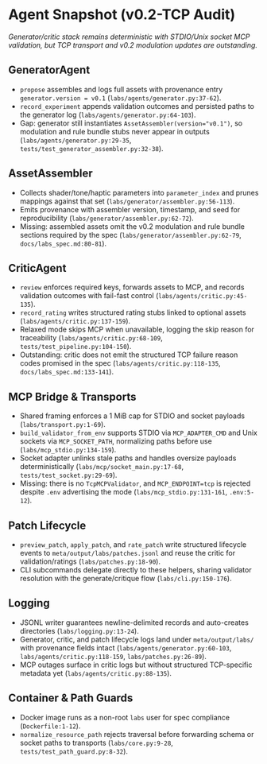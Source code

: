 # Agent Snapshot (v0.2-TCP Audit)

*Generator/critic stack remains deterministic with STDIO/Unix socket MCP validation, but TCP transport and v0.2 modulation updates are outstanding.*

## GeneratorAgent
- `propose` assembles and logs full assets with provenance entry `generator.version = v0.1` (`labs/agents/generator.py:37-62`).
- `record_experiment` appends validation outcomes and persisted paths to the generator log (`labs/agents/generator.py:64-103`).
- Gap: generator still instantiates `AssetAssembler(version="v0.1")`, so modulation and rule bundle stubs never appear in outputs (`labs/agents/generator.py:29-35`, `tests/test_generator_assembler.py:32-38`).

## AssetAssembler
- Collects shader/tone/haptic parameters into `parameter_index` and prunes mappings against that set (`labs/generator/assembler.py:56-113`).
- Emits provenance with assembler version, timestamp, and seed for reproducibility (`labs/generator/assembler.py:62-72`).
- Missing: assembled assets omit the v0.2 modulation and rule bundle sections required by the spec (`labs/generator/assembler.py:62-79`, `docs/labs_spec.md:80-81`).

## CriticAgent
- `review` enforces required keys, forwards assets to MCP, and records validation outcomes with fail-fast control (`labs/agents/critic.py:45-135`).
- `record_rating` writes structured rating stubs linked to optional assets (`labs/agents/critic.py:137-159`).
- Relaxed mode skips MCP when unavailable, logging the skip reason for traceability (`labs/agents/critic.py:68-109`, `tests/test_pipeline.py:104-150`).
- Outstanding: critic does not emit the structured TCP failure reason codes promised in the spec (`labs/agents/critic.py:118-135`, `docs/labs_spec.md:133-141`).

## MCP Bridge & Transports
- Shared framing enforces a 1 MiB cap for STDIO and socket payloads (`labs/transport.py:1-69`).
- `build_validator_from_env` supports STDIO via `MCP_ADAPTER_CMD` and Unix sockets via `MCP_SOCKET_PATH`, normalizing paths before use (`labs/mcp_stdio.py:134-159`).
- Socket adapter unlinks stale paths and handles oversize payloads deterministically (`labs/mcp/socket_main.py:17-68`, `tests/test_socket.py:29-69`).
- Missing: there is no `TcpMCPValidator`, and `MCP_ENDPOINT=tcp` is rejected despite `.env` advertising the mode (`labs/mcp_stdio.py:131-161`, `.env:5-12`).

## Patch Lifecycle
- `preview_patch`, `apply_patch`, and `rate_patch` write structured lifecycle events to `meta/output/labs/patches.jsonl` and reuse the critic for validation/ratings (`labs/patches.py:18-90`).
- CLI subcommands delegate directly to these helpers, sharing validator resolution with the generate/critique flow (`labs/cli.py:150-176`).

## Logging
- JSONL writer guarantees newline-delimited records and auto-creates directories (`labs/logging.py:13-24`).
- Generator, critic, and patch lifecycle logs land under `meta/output/labs/` with provenance fields intact (`labs/agents/generator.py:60-103`, `labs/agents/critic.py:118-159`, `labs/patches.py:26-89`).
- MCP outages surface in critic logs but without structured TCP-specific metadata yet (`labs/agents/critic.py:88-135`).

## Container & Path Guards
- Docker image runs as a non-root `labs` user for spec compliance (`Dockerfile:1-12`).
- `normalize_resource_path` rejects traversal before forwarding schema or socket paths to transports (`labs/core.py:9-28`, `tests/test_path_guard.py:8-32`).
